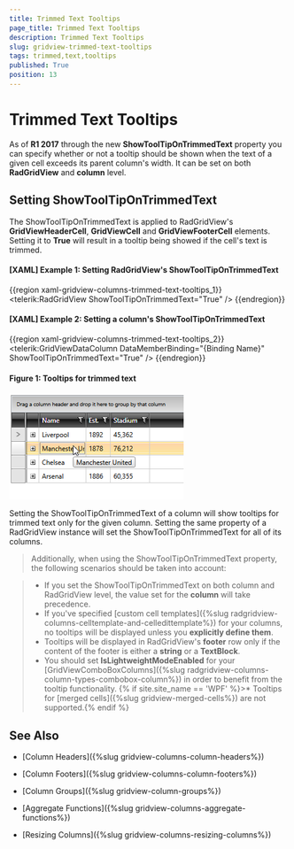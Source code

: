 ```yaml
---
title: Trimmed Text Tooltips
page_title: Trimmed Text Tooltips
description: Trimmed Text Tooltips
slug: gridview-trimmed-text-tooltips
tags: trimmed,text,tooltips
published: True
position: 13
---
```


# Trimmed Text Tooltips

As of **R1 2017** through the new **ShowToolTipOnTrimmedText** property you can specify whether or not a tooltip should be shown when the text of a given cell exceeds its parent column's width. It can be set on both **RadGridView** and **column** level.

## Setting ShowToolTipOnTrimmedText

The ShowToolTipOnTrimmedText is applied to RadGridView's **GridViewHeaderCell**, **GridViewCell** and **GridViewFooterCell** elements. Setting it to **True** will result in a tooltip being showed if the cell's text is trimmed.

#### __[XAML] Example 1: Setting RadGridView's ShowToolTipOnTrimmedText__

{{region xaml-gridview-columns-trimmed-text-tooltips_1}}
	<telerik:RadGridView ShowToolTipOnTrimmedText="True" />
{{endregion}}

#### __[XAML] Example 2: Setting a column's ShowToolTipOnTrimmedText__

{{region xaml-gridview-columns-trimmed-text-tooltips_2}}
	<telerik:GridViewDataColumn DataMemberBinding="{Binding Name}" ShowToolTipOnTrimmedText="True" />
{{endregion}}

#### __Figure 1: Tooltips for trimmed text__ 

![Tooltips for trimmed text](images/trimmed-text-tooltips-1.png)

Setting the ShowToolTipOnTrimmedText of a column will show tooltips for trimmed text only for the given column. Setting the same property of a RadGridView instance will set the ShowToolTipOnTrimmedText for all of its columns.

>Additionally, when using the ShowToolTipOnTrimmedText property, the following scenarios should be taken into account:

>* If you set the ShowToolTipOnTrimmedText on both column and RadGridView level, the value set for the **column** will take precedence.
>* If you've specified [custom cell templates]({%slug radgridview-columns-celltemplate-and-celledittemplate%}) for your columns, no tooltips will be displayed unless you **explicitly define them**.
>* Tooltips will be displayed in RadGridView's **footer** row only if the content of the footer is either a **string** or a **TextBlock**.
>* You should set **IsLightweightModeEnabled** for your [GridViewComboBoxColumns]({%slug radgridview-columns-column-types-combobox-column%}) in order to benefit from the tooltip functionality.
{% if site.site_name == 'WPF' %}>* Tooltips for [merged cells]({%slug gridview-merged-cells%}) are not supported.{% endif %}

## See Also

 * [Column Headers]({%slug gridview-columns-column-headers%})

 * [Column Footers]({%slug gridview-columns-column-footers%})
 
 * [Column Groups]({%slug gridview-column-groups%})

 * [Aggregate Functions]({%slug gridview-columns-aggregate-functions%})

 * [Resizing Columns]({%slug gridview-columns-resizing-columns%})
